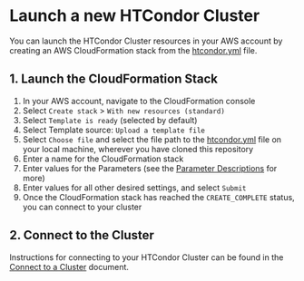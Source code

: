 # Launch a new HTCondor Cluster

You can launch the HTCondor Cluster resources in your AWS account by creating an AWS CloudFormation stack from the [htcondor.yml](../cloudformation/htcondor.yml) file.

## 1. Launch the CloudFormation Stack

1. In your AWS account, navigate to the CloudFormation console
1. Select `Create stack` > `With new resources (standard)`
1. Select `Template is ready` (selected by default)
1. Select Template source: `Upload a template file`
1. Select `Choose file` and select the file path to the [htcondor.yml](../cloudformation/htcondor.yml) file on your local machine, wherever you have cloned this repository
1. Enter a name for the CloudFormation stack
1. Enter values for the Parameters (see the [Parameter Descriptions](./3-parameter-descriptions.md) for more)
1. Enter values for all other desired settings, and select `Submit`
1. Once the CloudFormation stack has reached the `CREATE_COMPLETE` status, you can connect to your cluster

## 2. Connect to the Cluster

Instructions for connecting to your HTCondor Cluster can be found in the [Connect to a Cluster](./5-connect-to-a-cluster.md) document.
